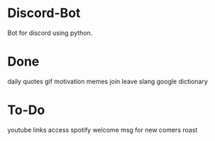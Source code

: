 # Discord-Bot
Bot for discord using python.

# Done
daily quotes
gif
motivation
memes
join
leave
slang
google dictionary

# To-Do
youtube links access
spotify
welcome msg for new comers
roast
